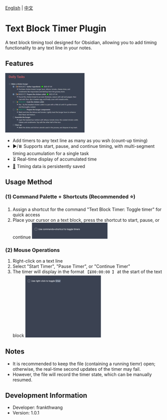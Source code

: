 [English](README.md) | [中文](README.zh.md)

# Text Block Timer Plugin

A text block timing tool designed for Obsidian, allowing you to add timing functionality to any text line in your notes.

## Features

   <img src="https://github.com/wth461694678/text-block-timer/blob/main/demo.gif" width="50%" alt="">

- Add timers to any text line as many as you wsh (count-up timing)
- ▶️/⏸️ Supports start, pause, and continue timing, with multi-segment timing accumulation for a single task
- ⏳ Real-time display of accumulated time
- [💾](https://www.emojiall.com/zh-hans/emoji/%F0%9F%92%BE) Timing data is persistently saved

## Usage Method

### (1) Command Palette + Shortcuts (Recommended ⭐️)

1. Assign a shortcut for the command "Text Block Timer: Toggle timer" for quick access
2. Place your cursor on a text block, press the shortcut to start, pause, or continue
   <img src="https://github.com/wth461694678/text-block-timer/blob/main/command_shortcut.gif" width="50%" alt="">

### (2) Mouse Operations

1. Right-click on a text line
2. Select "Start Timer", "Pause Timer", or "Continue Timer"
3. The timer will display in the format `【⏳00:00:00 】` at the start of the text block
   <img src="https://github.com/wth461694678/text-block-timer/blob/main/right_click.gif" width="50%" alt="">

## Notes

- It is recommended to keep the file (containing a running tiemr) open; otherwise, the real-time second updates of the timer may fail.
- However, the file will record the timer state, which can be manually resumed.

## Development Information

- Developer: frankthwang
- Version: 1.0.1
